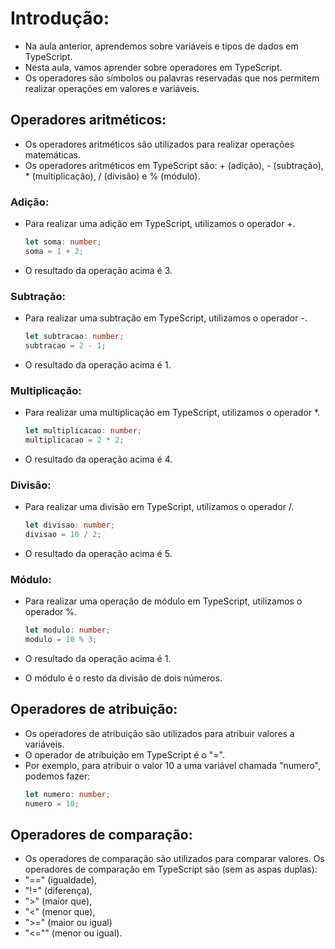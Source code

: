 # Introdução:

- Na aula anterior, aprendemos sobre variáveis e tipos de dados em TypeScript.
- Nesta aula, vamos aprender sobre operadores em TypeScript.
- Os operadores são símbolos ou palavras reservadas que nos permitem realizar operações em valores e variáveis.

## Operadores aritméticos:

- Os operadores aritméticos são utilizados para realizar operações matemáticas.
- Os operadores aritméticos em TypeScript são: + (adição), - (subtração), * (multiplicação), / (divisão) e % (módulo).

### Adição:

- Para realizar uma adição em TypeScript, utilizamos o operador +.
  
    ```typescript
    let soma: number;
    soma = 1 + 2;
    ```
- O resultado da operação acima é 3.


### Subtração:

- Para realizar uma subtração em TypeScript, utilizamos o operador -.
  
    ```typescript
    let subtracao: number;
    subtracao = 2 - 1;
    ```
- O resultado da operação acima é 1.

### Multiplicação:

- Para realizar uma multiplicação em TypeScript, utilizamos o operador *.
  
    ```typescript
    let multiplicacao: number;
    multiplicacao = 2 * 2;
    ```

- O resultado da operação acima é 4.

### Divisão:

- Para realizar uma divisão em TypeScript, utilizamos o operador /.
  
    ```typescript
    let divisao: number;
    divisao = 10 / 2;
    ```
- O resultado da operação acima é 5.

### Módulo:

- Para realizar uma operação de módulo em TypeScript, utilizamos o operador %.
  
    ```typescript
    let modulo: number;
    modulo = 10 % 3;
    ```
- O resultado da operação acima é 1.
- O módulo é o resto da divisão de dois números.

## Operadores de atribuição:

- Os operadores de atribuição são utilizados para atribuir valores a variáveis.
- O operador de atribuição em TypeScript é o "=".
- Por exemplo, para atribuir o valor 10 a uma variável chamada "numero", podemos fazer:
    ```typescript
    let numero: number;
    numero = 10;
    ```

## Operadores de comparação:

- Os operadores de comparação são utilizados para comparar valores.
Os operadores de comparação em TypeScript são (sem as aspas duplas): 
- "==" (igualdade), 
- "!=" (diferença), 
- ">" (maior que),
- "<" (menor que),
- ">=" (maior ou igual)
- "<="" (menor ou igual).
